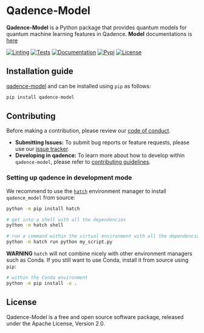 # Qadence-Model

**Qadence-Model** is a Python package that provides quantum models for quantum machine learning features in Qadence. **Model** documentations is [here](https://pasqal-io.github.io/qadence-hub/qadence-model/latest/)

[![Linting](https://github.com/pasqal-io/qadence-hub/actions/workflows/lint.yml/badge.svg)](https://github.com/pasqal-io/qadence-hub/actions/workflows/lint.yml)
[![Tests](https://github.com/pasqal-io/qadence-hub/actions/workflows/test.yml/badge.svg)](https://github.com/pasqal-io/qadence-hub/actions/workflows/test.yml)
[![Documentation](https://github.com/pasqal-io/qadence-hub/actions/workflows/build_docs.yml/badge.svg)](https://pasqal-io.github.io/qadence-hub/latest)
[![Pypi](https://badge.fury.io/py/qadence-model.svg)](https://pypi.org/project/qadence-model/)
[![License](https://img.shields.io/badge/License-Apache_2.0-blue.svg)](https://opensource.org/licenses/Apache-2.0)


## Installation guide

[qadence-model](https://pypi.org/project/qadence-model/) and can be installed using `pip` as follows:

```bash
pip install qadence-model
```

## Contributing

Before making a contribution, please review our [code of conduct](docs/CODE_OF_CONDUCT.md).

- **Submitting Issues:** To submit bug reports or feature requests, please use our [issue tracker](https://github.com/pasqal-io/qadence-hub/issues).
- **Developing in qadence:** To learn more about how to develop within `qadence-model`, please refer to [contributing guidelines](docs/CONTRIBUTING.md).

### Setting up qadence in development mode

We recommend to use the [`hatch`](https://hatch.pypa.io/latest/) environment manager to install `qadence_model` from source:

```bash
python -m pip install hatch

# get into a shell with all the dependencies
python -m hatch shell

# run a command within the virtual environment with all the dependencies
python -m hatch run python my_script.py
```

**WARNING**
`hatch` will not combine nicely with other environment managers such as Conda. If you still want to use Conda,
install it from source using `pip`:

```bash
# within the Conda environment
python -m pip install -e .
```


## License
Qadence-Model is a free and open source software package, released under the Apache License, Version 2.0.
